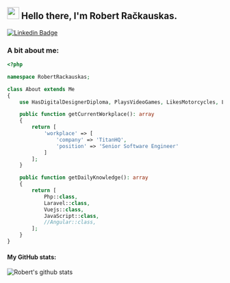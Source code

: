 <h2 align="left"><img src="https://raw.githubusercontent.com/sidbelbase/sidbelbase/master/wave.gif" width="28px"><strong> Hello there, I'm Robert Račkauskas.</strong>
</h2>

[![Linkedin Badge](https://img.shields.io/badge/-Robert_Račkauskas-blue?style=flat&logo=Linkedin&logoColor=white&link=https://www.linkedin.com/in/robertrackauskas/)](https://www.linkedin.com/in/robertrackauskas/)

<h3>A bit about me:</h3>

```php
<?php

namespace RobertRackauskas;

class About extends Me
{
    use HasDigitalDesignerDiploma, PlaysVideoGames, LikesMotorcycles, LovesSpaceX;

    public function getCurrentWorkplace(): array
    {
        return [
            'workplace' => [
                'company' => 'TitanHQ',
                'position' => 'Senior Software Engineer'
            ]
        ];
    }

    public function getDailyKnowledge(): array
    {
        return [
            Php::class,
            Laravel::class,
            Vuejs::class,
            JavaScript::class,
            //Angular::class,
        ];
    }
}
```

#### My GitHub stats:
![Robert's github stats](https://github-readme-stats.vercel.app/api?username=dehood&count_private=true&show_icons=true&theme=synthwave)

